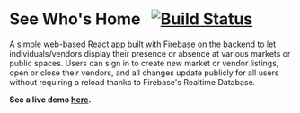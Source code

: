 # **See Who's Home** &nbsp; [![Build Status](https://travis-ci.com/stephenobaker/see-whos-home.svg?branch=master)](https://travis-ci.com/stephenobaker/see-whos-home)

A simple web-based React app built with Firebase on the backend to let individuals/vendors display their presence or absence at various markets or public spaces. Users can sign in to create new market or vendor listings, open or close their vendors, and all changes update publicly for all users without requiring a reload thanks to Firebase's Realtime Database.

**See a live demo [here](https://see-whos-home.firebaseapp.com).**


